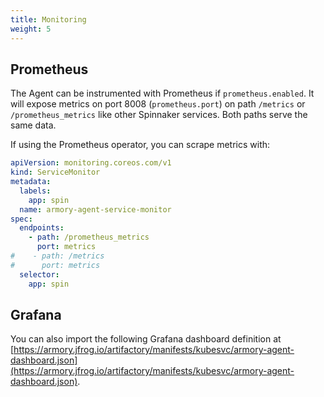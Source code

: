 ```yaml
---
title: Monitoring
weight: 5
---
```


## Prometheus
The Agent can be instrumented with Prometheus if `prometheus.enabled`. It will expose metrics on port 8008 (`prometheus.port`) on path `/metrics` or `/prometheus_metrics` like other Spinnaker services. Both paths serve the same data.

If using the Prometheus operator, you can scrape metrics with:

```yaml
apiVersion: monitoring.coreos.com/v1
kind: ServiceMonitor
metadata:
  labels:
    app: spin
  name: armory-agent-service-monitor
spec:
  endpoints:
    - path: /prometheus_metrics
      port: metrics
#    - path: /metrics
#      port: metrics
  selector:
    app: spin
```

## Grafana
You can also import the following Grafana dashboard definition at [https://armory.jfrog.io/artifactory/manifests/kubesvc/armory-agent-dashboard.json](https://armory.jfrog.io/artifactory/manifests/kubesvc/armory-agent-dashboard.json).
